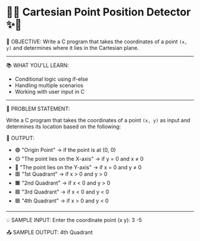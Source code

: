 
🧭✨ Cartesian Point Position Detector ✨🧭
========================================

🎯 OBJECTIVE:
Write a C program that takes the coordinates of a point `(x, y)` and determines where it lies in the Cartesian plane.

------------------------------------------------------------

📚 WHAT YOU'LL LEARN:
- Conditional logic using if-else
- Handling multiple scenarios
- Working with user input in C

------------------------------------------------------------

🧠 PROBLEM STATEMENT:

Write a C program that takes the coordinates of a point `(x, y)` as input and determines its location based on the following:

📍 OUTPUT:
- 🟢 "Origin Point" → if the point is at (0, 0)
- 🟡 "The point lies on the X-axis" → if y = 0 and x ≠ 0
- 🔵 "The point lies on the Y-axis" → if x = 0 and y ≠ 0
- 🟥 "1st Quadrant" → if x > 0 and y > 0
- 🟧 "2nd Quadrant" → if x < 0 and y > 0
- 🟪 "3rd Quadrant" → if x < 0 and y < 0
- 🟦 "4th Quadrant" → if x > 0 and y < 0

------------------------------------------------------------

💡 SAMPLE INPUT:
Enter the coordinate point (x y): 3 -5

📤 SAMPLE OUTPUT:
4th Quadrant


